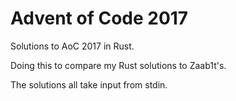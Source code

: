 # Advent of Code 2017

Solutions to AoC 2017 in Rust.

Doing this to compare my Rust solutions to Zaab1t's.

The solutions all take input from stdin.
